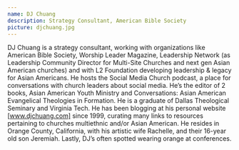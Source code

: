 ```yaml
---
name: DJ Chuang
description: Strategy Consultant, American Bible Society
picture: djchuang.jpg 
---
```

DJ Chuang is a strategy consultant, working with organizations like American Bible Society, Worship Leader Magazine, Leadership Network (as Leadership Community Director for Multi-Site Churches and next gen Asian American churches) and with L2 Foundation developing leadership & legacy for Asian Americans. He hosts the Social Media Church podcast, a place for conversations with church leaders about social media. He’s the editor of 2 books, Asian American Youth Ministry and Conversations: Asian American Evangelical Theologies in Formation. He is a graduate of Dallas Theological Seminary and Virginia Tech. He has been blogging at his personal website [www.djchuang.com] since 1999, curating many links to resources pertaining to churches multiethnic and/or Asian American. He resides in Orange County, California, with his artistic wife Rachelle, and their 16-year old son Jeremiah. Lastly, DJ’s often spotted wearing orange at conferences.

